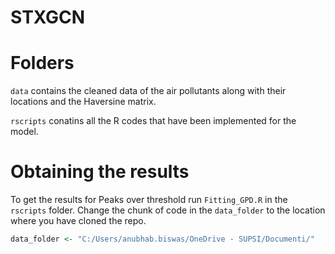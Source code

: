 # STXGCN

# Folders

```data``` contains the cleaned data of the air pollutants along with their locations and the Haversine matrix.

```rscripts``` conatins all the R codes that have been implemented for the model.

# Obtaining the results

To get the results for Peaks over threshold run ```Fitting_GPD.R``` in the ```rscripts``` folder. Change the chunk of code in the ```data_folder``` to the location where you have cloned the repo.

```r
data_folder <- "C:/Users/anubhab.biswas/OneDrive - SUPSI/Documenti/"
```


